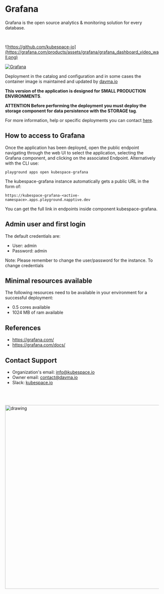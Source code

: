 # Grafana

Grafana is the open source analytics & monitoring solution for every database.

</br>

![https://github.com/kubespace-io](https://grafana.com/products/assets/grafana/grafana_dashboard_video_wall.png)

[![Grafana](https://github.com/kubespace-io/napptive-applications/actions/workflows/grafana-actions.yml/badge.svg)](https://github.com/kubespace-io/napptive-applications/actions/workflows/grafana-actions.yml) 

Deployment in the catalog and configuration and in some cases the container image is maintained and updated by [davma.io](https://github.com/davma-io)

 __This version of the application is designed for SMALL PRODUCTION ENVIRONMENTS__.  

__ATTENTION Before performing the deployment you must deploy the storage component for data persistence with the STORAGE tag__. 

For more information, help or specific deployments you can contact [here](mailto:contact@davma.io).


## How to access to Grafana

Once the application has been deployed, open the public endpoint navigating through the web UI to select the application, selecting the Grafana component, and clicking on the associated Endpoint. Alternatively with the CLI use:

```
playground apps open kubespace-grafana
```

The kubespace-grafana instance automatically gets a public URL in the form of:
```
https://kubespace-grafana-<active-namespace>.apps.playground.napptive.dev
```
You can get the full link in endpoints inside component kubespace-grafana.

## Admin user and first login
The default credentials are:
- User: admin
- Password: admin

Note: Please remember to change the user/password for the instance. To change credentials

## Minimal resources available
The following resources need to be available in your environment for a successful deployment:
- 0.5 cores available
- 1024 MB of ram available

## References
* https://grafana.com/
* https://grafana.com/docs/

## Contact Support

- Organization's email: [info@kubespace.io](mailto:info@kubespace.io)
- Owner email: [contact@davma.io](mailto:contact@davma.io)
- Slack: [kubespace.io](https://join.slack.com/t/kubespaceio/shared_invite/zt-1twwd0egh-L8Hz1qz__BJXPQqOUdy3JA)

</br>
</br>
</br>

<img src="https://raw.githubusercontent.com/kubespace-io/.github/main/resources/images/kubespace.io-logo-white.png" alt="drawing" width="600"/> 

</br>
</br>
</br>